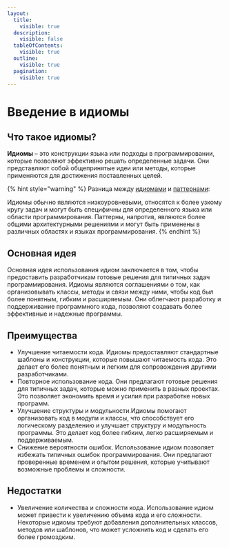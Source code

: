 ```yaml
---
layout:
  title:
    visible: true
  description:
    visible: false
  tableOfContents:
    visible: true
  outline:
    visible: true
  pagination:
    visible: true
---
```


# Введение в идиомы

## Что такое идиомы?

**Идиомы** – это конструкции языка или подходы в программировании, которые позволяют эффективно решать определенные задачи. Они представляют собой общепринятые идеи или методы, которые применяются для достижения поставленных целей.

{% hint style="warning" %}
Разница между [идиомами](broken-reference) и [паттернами](broken-reference):

Идиомы обычно являются низкоуровневыми, относятся к более узкому кругу задач и могут быть специфичны для определенного языка или области программирования. Паттерны, напротив, являются более общими архитектурными решениями и могут быть применены в различных областях и языках программирования.
{% endhint %}

## Основная идея

Основная идея использования идиом заключается в том, чтобы предоставить разработчикам готовые решения для типичных задач программирования. Идиомы являются соглашениями о том, как организовывать классы, методы и связи между ними, чтобы код был более понятным, гибким и расширяемым. Они облегчают разработку и поддерживание программного кода, позволяют создавать более эффективные и надежные программы.

## Преимущества

* Улучшение читаемости кода. Идиомы предоставляют стандартные шаблоны и конструкции, которые повышают читаемость кода. Это делает его более понятным и легким для сопровождения другими разработчиками.
* Повторное использование кода. Они предлагают готовые решения для типичных задач, которые можно применить в разных проектах. Это позволяет экономить время и усилия при разработке новых программ.
* Улучшение структуры и модульности.Идиомы помогают организовать код в модули и классы, что способствует его логическому разделению и улучшает структуру и модульность программы. Это делает код более гибким, легко расширяемым и поддерживаемым.
* Снижение вероятности ошибок. Использование идиом позволяет избежать типичных ошибок программирования. Они предлагают проверенные временем и опытом решения, которые учитывают возможные проблемы и сложности.

## Недостатки

* Увеличение количества и сложности кода. Использование идиом может привести к увеличению объема кода и его сложности. Некоторые идиомы требуют добавления дополнительных классов, методов или шаблонов, что может усложнить код и сделать его более громоздким.
